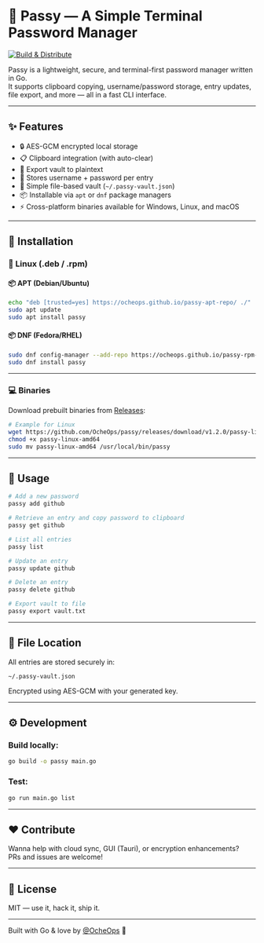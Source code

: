 # 🔐 Passy — A Simple Terminal Password Manager

[![Build & Distribute](https://github.com/OcheOps/passy/actions/workflows/package-and-publish.yml/badge.svg)](https://github.com/OcheOps/passy/actions)

Passy is a lightweight, secure, and terminal-first password manager written in Go.  
It supports clipboard copying, username/password storage, entry updates, file export, and more — all in a fast CLI interface.

---

## ✨ Features

- 🔒 AES-GCM encrypted local storage
- 📋 Clipboard integration (with auto-clear)
- 📅 Export vault to plaintext
- 👤 Stores username + password per entry
- 🧄 Simple file-based vault (`~/.passy-vault.json`)
- 📦 Installable via `apt` or `dnf` package managers
- ⚡ Cross-platform binaries available for Windows, Linux, and macOS

---

## 🚀 Installation

### 🐧 Linux (.deb / .rpm)

#### 📦 APT (Debian/Ubuntu)
```bash
echo "deb [trusted=yes] https://ocheops.github.io/passy-apt-repo/ ./" | sudo tee /etc/apt/sources.list.d/passy.list
sudo apt update
sudo apt install passy
```

#### 📦 DNF (Fedora/RHEL)
```bash
sudo dnf config-manager --add-repo https://ocheops.github.io/passy-rpm-repo/passsy.repo
sudo dnf install passy
```

---

### 💻 Binaries

Download prebuilt binaries from [Releases](https://github.com/OcheOps/passy/releases):

```bash
# Example for Linux
wget https://github.com/OcheOps/passy/releases/download/v1.2.0/passy-linux-amd64
chmod +x passy-linux-amd64
sudo mv passy-linux-amd64 /usr/local/bin/passy
```

---

## 🥪 Usage

```bash
# Add a new password
passy add github

# Retrieve an entry and copy password to clipboard
passy get github

# List all entries
passy list

# Update an entry
passy update github

# Delete an entry
passy delete github

# Export vault to file
passy export vault.txt
```

---

## 📁 File Location

All entries are stored securely in:

```
~/.passy-vault.json
```

Encrypted using AES-GCM with your generated key.

---

## ⚙️ Development

### Build locally:
```bash
go build -o passy main.go
```

### Test:
```bash
go run main.go list
```

---

## ❤️ Contribute

Wanna help with cloud sync, GUI (Tauri), or encryption enhancements?  
PRs and issues are welcome!

---

## 📜 License

MIT — use it, hack it, ship it.

---

Built with Go & love by [@OcheOps](https://github.com/OcheOps) 🚰